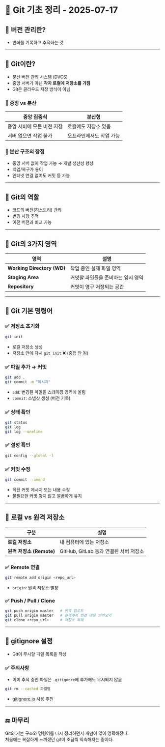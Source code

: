 # 📘 Git 기초 정리 - 2025-07-17

## 🔹 버전 관리란?

- 변화를 기록하고 추적하는 것

---

## 🔹 Git이란?

- 분산 버전 관리 시스템 (DVCS)
- 중앙 서버가 아닌 **각자 로컬에 저장소를 가짐**
- Git은 클라우드 저장 방식이 아님

### 📌 중앙 vs 분산

| 중앙 집중식 | 분산형 |
|-------------|--------|
| 중앙 서버에 모든 버전 저장 | 로컬에도 저장소 있음 |
| 서버 없으면 작업 불가 | 오프라인에서도 작업 가능 |

### 📌 분산 구조의 장점

- 중앙 서버 없이 작업 가능 → 개발 생산성 향상
- 백업/복구가 용이
- 인터넷 연결 없어도 커밋 등 가능

---

## 🔹 Git의 역할

- 코드의 버전(히스토리) 관리
- 변경 사항 추적
- 이전 버전과 비교 가능

---

## 🔹 Git의 3가지 영역

| 영역 | 설명 |
|------|------|
| **Working Directory (WD)** | 작업 중인 실제 파일 영역 |
| **Staging Area** | 커밋할 파일들을 준비하는 임시 영역 |
| **Repository** | 커밋이 영구 저장되는 공간 |

---

## 🔹 Git 기본 명령어

### ✅ 저장소 초기화

```bash
git init
```

- 로컬 저장소 생성
- 저장소 안에 다시 `git init` ❌ (중첩 안 됨)

### ✅ 파일 추가 → 커밋

```bash
git add .
git commit -m "메시지"
```

- `add`: 변경된 파일을 스테이징 영역에 올림
- `commit`: 스냅샷 생성 (버전 기록)

### ✅ 상태 확인

```bash
git status
git log
git log --oneline
```

### ✅ 설정 확인

```bash
git config --global -l
```

### ✅ 커밋 수정

```bash
git commit --amend
```

- 직전 커밋 메시지 또는 내용 수정
- 불필요한 커밋 쌓지 않고 깔끔하게 유지

---

## 🔹 로컬 vs 원격 저장소

| 구분 | 설명 |
|------|------|
| **로컬 저장소** | 내 컴퓨터에 있는 저장소 |
| **원격 저장소 (Remote)** | GitHub, GitLab 등과 연결된 서버 저장소 |

### ✅ Remote 연결

```bash
git remote add origin <repo_url>
```

- `origin`: 원격 저장소 별칭

### ✅ Push / Pull / Clone

```bash
git push origin master   # 원격 업로드
git pull origin master   # 원격에서 변경 내용 받아오기
git clone <repo_url>     # 저장소 복제
```

---

## 🔹 gitignore 설정

- Git이 무시할 파일 목록을 작성

### ✅ 주의사항

- 이미 추적 중인 파일은 `.gitignore`에 추가해도 무시되지 않음

```bash
git rm --cached 파일명
```

- [gitignore.io](https://gitignore.io) 사용 추천

---

## 🔚 마무리

Git의 기본 구조와 명령어를 다시 정리하면서 개념이 많이 명확해졌다.  
처음에는 복잡하게 느껴졌던 git이 조금씩 익숙해지는 중이다.
